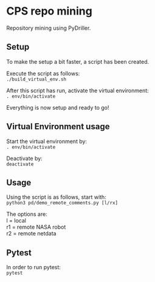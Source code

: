 # CPS repo mining
Repository mining using PyDriller.

## Setup
To make the setup a bit faster, a script has been created.

Execute the script as follows:\
`./build_virtual_env.sh`

After this script has run, activate the virtual environment:\
`. env/bin/activate`

Everything is now setup and ready to go!

## Virtual Environment usage
Start the virtual environment by:\
`. env/bin/activate`

Deactivate by:\
`deactivate`

## Usage
Using the script is as follows, start with:\
`python3 pd/demo_remote_comments.py [l/rx]`

The options are:\
l = local\
r1 = remote NASA robot\
r2 = remote netdata

## Pytest
In order to run pytest:\
`pytest`

